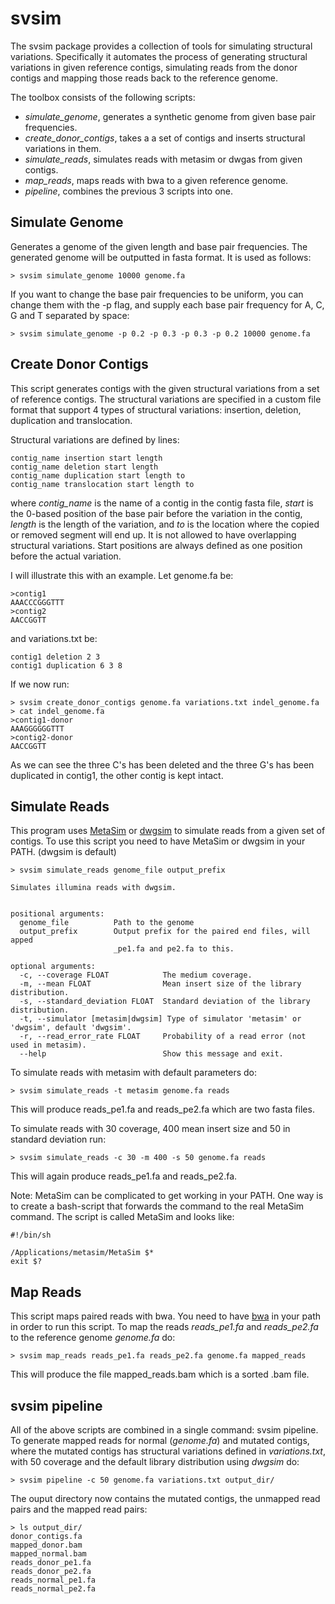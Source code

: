 # svsim

The svsim package provides a collection of tools for simulating structural variations. Specifically it automates the process of generating structural variations in given reference contigs, simulating reads from the donor contigs and mapping those reads back to the reference genome.

The toolbox consists of the following scripts:
* *simulate_genome*, generates a synthetic genome from given base pair frequencies.
* *create_donor_contigs*, takes a a set of contigs and inserts structural variations in them.
* *simulate_reads*, simulates reads with metasim or dwgas from given contigs.
* *map_reads*, maps reads with bwa to a given reference genome.
* *pipeline*, combines the previous 3 scripts into one.

## Simulate Genome

Generates a genome of the given length and base pair frequencies. The generated genome will be outputted in fasta format. It is used as follows:

    > svsim simulate_genome 10000 genome.fa

If you want to change the base pair frequencies to be uniform, you can change them with the -p flag, and supply each base pair frequency for A, C, G and T separated by space:

    > svsim simulate_genome -p 0.2 -p 0.3 -p 0.3 -p 0.2 10000 genome.fa

## Create Donor Contigs

This script generates contigs with the given structural variations from a set of reference contigs. The structural variations are specified in a custom file format that support 4 types of structural variations: insertion, deletion, duplication and translocation.

Structural variations are defined by lines:

    contig_name insertion start length
    contig_name deletion start length
    contig_name duplication start length to
    contig_name translocation start length to
    
where *contig_name* is the name of a contig in the contig fasta file, *start* is the 0-based position of the base pair before the variation in the contig, *length* is the length of the variation, and *to* is the location where the copied or removed segment will end up. It is not allowed to have overlapping structural variations. Start positions are always defined as one position before the actual variation.

I will illustrate this with an example. Let genome.fa be:

    >contig1
    AAACCCGGGTTT
    >contig2
    AACCGGTT
    
and variations.txt be:

    contig1 deletion 2 3
    contig1 duplication 6 3 8
    
If we now run:

    > svsim create_donor_contigs genome.fa variations.txt indel_genome.fa
    > cat indel_genome.fa
    >contig1-donor
    AAAGGGGGGTTT
    >contig2-donor
    AACCGGTT
    
As we can see the three C's has been deleted and the three G's has been duplicated in contig1, the other contig is kept intact.

## Simulate Reads

This program uses [MetaSim](http://ab.inf.uni-tuebingen.de/software/metasim/) or [dwgsim](https://github.com/nh13/DWGSIM) to simulate reads from a given set of contigs. To use this script you need to have MetaSim or dwgsim in your PATH. (dwgsim is default)

    > svsim simulate_reads genome_file output_prefix
    
    Simulates illumina reads with dwgsim.
    
    
    positional arguments:
      genome_file          Path to the genome
      output_prefix        Output prefix for the paired end files, will apped
                           _pe1.fa and pe2.fa to this.

    optional arguments:
      -c, --coverage FLOAT            The medium coverage.
      -m, --mean FLOAT                Mean insert size of the library distribution.
      -s, --standard_deviation FLOAT  Standard deviation of the library distribution.
      -t, --simulator [metasim|dwgsim] Type of simulator 'metasim' or 'dwgsim', default 'dwgsim'.
      -r, --read_error_rate FLOAT     Probability of a read error (not used in metasim).
      --help                          Show this message and exit.

To simulate reads with metasim with default parameters do:

    > svsim simulate_reads -t metasim genome.fa reads
    
This will produce reads_pe1.fa and reads_pe2.fa which are two fasta files.

To simulate reads with 30 coverage, 400 mean insert size and 50 in standard deviation run:

    > svsim simulate_reads -c 30 -m 400 -s 50 genome.fa reads
    
This will again produce reads_pe1.fa and reads_pe2.fa.

Note: MetaSim can be complicated to get working in your PATH. One way is to create a bash-script that forwards the command to the real MetaSim command. The script is called MetaSim and looks like:

    #!/bin/sh
    
    /Applications/metasim/MetaSim $*
    exit $?


## Map Reads

This script maps paired reads with bwa. You need to have [bwa](http://bio-bwa.sourceforge.net/) in your path in order to run this script. To map the reads *reads_pe1.fa* and *reads_pe2.fa* to the reference genome *genome.fa* do:

    > svsim map_reads reads_pe1.fa reads_pe2.fa genome.fa mapped_reads
    
This will produce the file mapped_reads.bam which is a sorted .bam file.

## svsim pipeline

All of the above scripts are combined in a single command: svsim pipeline. To generate mapped reads for normal (*genome.fa*) and mutated contigs, where the mutated contigs has structural variations defined in *variations.txt*, with 50 coverage and the default library distribution using *dwgsim* do:

    > svsim pipeline -c 50 genome.fa variations.txt output_dir/

The ouput directory now contains the mutated contigs, the unmapped read pairs and the mapped read pairs:

    > ls output_dir/
    donor_contigs.fa
    mapped_donor.bam
    mapped_normal.bam
    reads_donor_pe1.fa
    reads_donor_pe2.fa
    reads_normal_pe1.fa
    reads_normal_pe2.fa
